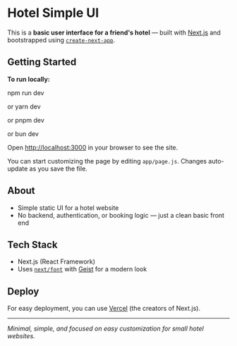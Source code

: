 # Hotel Simple UI

This is a **basic user interface for a friend's hotel** — built with [Next.js](https://nextjs.org) and bootstrapped using [`create-next-app`](https://github.com/vercel/next.js/tree/canary/packages/create-next-app).

## Getting Started

**To run locally:**

npm run dev

or
yarn dev

or
pnpm dev

or
bun dev


Open [http://localhost:3000](http://localhost:3000) in your browser to see the site.

You can start customizing the page by editing `app/page.js`. Changes auto-update as you save the file.

## About

- Simple static UI for a hotel website
- No backend, authentication, or booking logic — just a clean basic front end

## Tech Stack

- Next.js (React Framework)
- Uses [`next/font`](https://nextjs.org/docs/app/building-your-application/optimizing/fonts) with [Geist](https://vercel.com/font) for a modern look

## Deploy

For easy deployment, you can use [Vercel](https://vercel.com/) (the creators of Next.js).

---

*Minimal, simple, and focused on easy customization for small hotel websites.*

